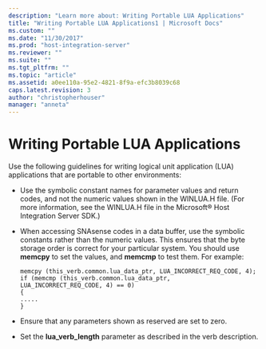 ```yaml
---
description: "Learn more about: Writing Portable LUA Applications"
title: "Writing Portable LUA Applications1 | Microsoft Docs"
ms.custom: ""
ms.date: "11/30/2017"
ms.prod: "host-integration-server"
ms.reviewer: ""
ms.suite: ""
ms.tgt_pltfrm: ""
ms.topic: "article"
ms.assetid: a0ee110a-95e2-4821-8f9a-efc3b8039c68
caps.latest.revision: 3
author: "christopherhouser"
manager: "anneta"
---
```

# Writing Portable LUA Applications
Use the following guidelines for writing logical unit application (LUA) applications that are portable to other environments:  
  
-   Use the symbolic constant names for parameter values and return codes, and not the numeric values shown in the WINLUA.H file. (For more information, see the WINLUA.H file in the Microsoft® Host Integration Server SDK.)  
  
-   When accessing SNAsense codes in a data buffer, use the symbolic constants rather than the numeric values. This ensures that the byte storage order is correct for your particular system. You should use **memcpy** to set the values, and **memcmp** to test them. For example:  
  
    ```  
    memcpy (this_verb.common.lua_data_ptr, LUA_INCORRECT_REQ_CODE, 4);  
    if (memcmp (this_verb.common.lua_data_ptr,  
    LUA_INCORRECT_REQ_CODE, 4) == 0)  
    {  
    .....  
    }  
    ```  
  
-   Ensure that any parameters shown as reserved are set to zero.  
  
-   Set the **lua_verb_length** parameter as described in the verb description.
